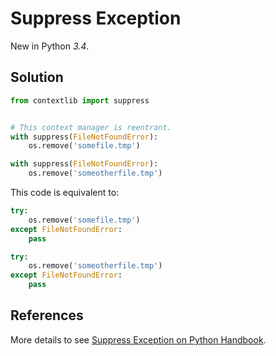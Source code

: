 # Suppress Exception

New in Python *3.4*.

## Solution

```python
from contextlib import suppress


# This context manager is reentrant.
with suppress(FileNotFoundError):
    os.remove('somefile.tmp')

with suppress(FileNotFoundError):
    os.remove('someotherfile.tmp')
```

This code is equivalent to:

```python
try:
    os.remove('somefile.tmp')
except FileNotFoundError:
    pass

try:
    os.remove('someotherfile.tmp')
except FileNotFoundError:
    pass
```

## References

More details to see [Suppress Exception on Python Handbook](https://leven-cn.github.io/python-handbook/recipes/core/suppress_exception).
